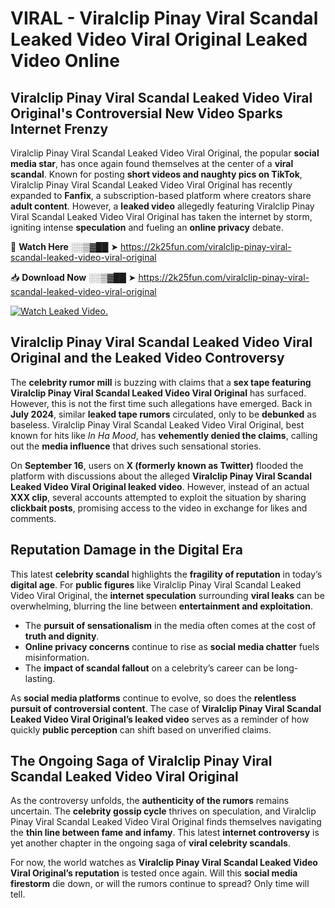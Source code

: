 # VIRAL - Viralclip Pinay Viral Scandal Leaked Video Viral Original Leaked Video Online

## **Viralclip Pinay Viral Scandal Leaked Video Viral Original's Controversial New Video Sparks Internet Frenzy**  

Viralclip Pinay Viral Scandal Leaked Video Viral Original, the popular **social media star**, has once again found themselves at the center of a **viral scandal**. Known for posting **short videos and naughty pics on TikTok**, Viralclip Pinay Viral Scandal Leaked Video Viral Original has recently expanded to **Fanfix**, a subscription-based platform where creators share **adult content**. However, a **leaked video** allegedly featuring Viralclip Pinay Viral Scandal Leaked Video Viral Original has taken the internet by storm, igniting intense **speculation** and fueling an **online privacy** debate.  

🔴 **Watch Here** ░░▒▓██ ➤ https://2k25fun.com/viralclip-pinay-viral-scandal-leaked-video-viral-original  

📥 **Download Now** ░░▒▓██ ➤ https://2k25fun.com/viralclip-pinay-viral-scandal-leaked-video-viral-original  

[![Watch Leaked Video.](https://miro.medium.com/v2/resize:fit:828/format:webp/1*cilzJN44JGOrTw9NJCrNHA.gif "Watch Leaked Video")](https://2k25fun.com/viralclip-pinay-viral-scandal-leaked-video-viral-original)

## **Viralclip Pinay Viral Scandal Leaked Video Viral Original and the Leaked Video Controversy**  

The **celebrity rumor mill** is buzzing with claims that a **sex tape featuring Viralclip Pinay Viral Scandal Leaked Video Viral Original** has surfaced. However, this is not the first time such allegations have emerged. Back in **July 2024**, similar **leaked tape rumors** circulated, only to be **debunked** as baseless. Viralclip Pinay Viral Scandal Leaked Video Viral Original, best known for hits like *In Ha Mood*, has **vehemently denied the claims**, calling out the **media influence** that drives such sensational stories.  

On **September 16**, users on **X (formerly known as Twitter)** flooded the platform with discussions about the alleged **Viralclip Pinay Viral Scandal Leaked Video Viral Original leaked video**. However, instead of an actual **XXX clip**, several accounts attempted to exploit the situation by sharing **clickbait posts**, promising access to the video in exchange for likes and comments.  

## **Reputation Damage in the Digital Era**  

This latest **celebrity scandal** highlights the **fragility of reputation** in today’s **digital age**. For **public figures** like Viralclip Pinay Viral Scandal Leaked Video Viral Original, the **internet speculation** surrounding **viral leaks** can be overwhelming, blurring the line between **entertainment and exploitation**.  

- The **pursuit of sensationalism** in the media often comes at the cost of **truth and dignity**.  
- **Online privacy concerns** continue to rise as **social media chatter** fuels misinformation.  
- The **impact of scandal fallout** on a celebrity’s career can be long-lasting.  

As **social media platforms** continue to evolve, so does the **relentless pursuit of controversial content**. The case of **Viralclip Pinay Viral Scandal Leaked Video Viral Original’s leaked video** serves as a reminder of how quickly **public perception** can shift based on unverified claims.  

## **The Ongoing Saga of Viralclip Pinay Viral Scandal Leaked Video Viral Original**  

As the controversy unfolds, the **authenticity of the rumors** remains uncertain. The **celebrity gossip cycle** thrives on speculation, and Viralclip Pinay Viral Scandal Leaked Video Viral Original finds themselves navigating the **thin line between fame and infamy**. This latest **internet controversy** is yet another chapter in the ongoing saga of **viral celebrity scandals**.  

For now, the world watches as **Viralclip Pinay Viral Scandal Leaked Video Viral Original’s reputation** is tested once again. Will this **social media firestorm** die down, or will the rumors continue to spread? Only time will tell.